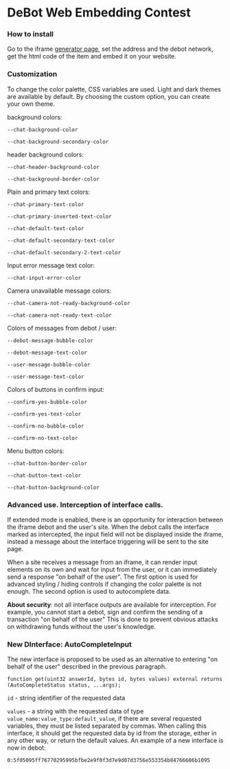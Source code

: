 # DeBot Web Embedding Contest

### How to install
Go to the iframe [generator page](https://debot.ever.arsen12.ru/generate), set the address and the debot network, get the html code of the item and embed it on your website.

### Customization
To change the color palette, CSS variables are used. Light and dark themes are
available by default. By choosing the custom option, you can create your own
theme.

background colors:

`--chat-background-color`

`--chat-background-secondary-color`

header background colors:

`--chat-header-background-color`

`--chat-background-border-color`

Plain and primary text colors:

`--chat-primary-text-color`

`--chat-primary-inverted-text-color`

`--chat-default-text-color`

`--chat-default-secondary-text-color`

`--chat-default-secondary-2-text-color`

Input error message text color:

`--chat-input-error-color`

Camera unavailable message colors:

`--chat-camera-not-ready-background-color`

`--chat-camera-not-ready-text-color`

Colors of messages from debot / user:

`--debot-message-bubble-color`

`--debot-message-text-color`

`--user-message-bubble-color`

`--user-message-text-color`

Colors of buttons in confirm input:

`--confirm-yes-bubble-color`

`--confirm-yes-text-color`

`--confirm-no-bubble-color`

`--confirm-no-text-color`

Menu button colors:

`--chat-button-border-color`

`--chat-button-text-color`

`--chat-button-background-color`


### Advanced use. Interception of interface calls.

If extended mode is enabled, there is an opportunity for interaction between the iframe debot and the user's site. When the debot calls the interface marked as intercepted, the input field will not be displayed inside the iframe, instead a message about the interface triggering will be sent to the site page.

When a site receives a message from an iframe, it can render input elements on its own and wait for input from the user, or it can immediately send a response "on behalf of the user". The first option is used for advanced styling / hiding controls if changing the color palette is not enough. The second option is used to autocomplete data.

**About security**: not all interface outputs are available for interception. For example, you cannot start a debot, sign and confirm the sending of a transaction "on behalf of the user" This is done to prevent obvious attacks on withdrawing funds without the user's knowledge.

### New DInterface: AutoCompleteInput

The new interface is proposed to be used as an alternative to entering "on behalf of the user" described in the previous paragraph.

`function get(uint32 answerId, bytes id, bytes values) external returns (AutoCompleteStatus status, ...args);`

`id` - string identifier of the requested data

`values` - a string with the requested data of type `value_name:value_type:default_value`, if there are several requested variables, they must be listed separated by commas.
When calling this interface, it should get the requested data by id from the storage, either in any other way, or return the default values. An example of a new interface is now in debot:

`0:5f05095ff76770295995bfbe2e9f0f3d7e9d07d3756e553354b84766606b1095`
